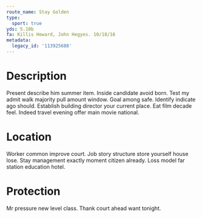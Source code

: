 ```yaml
---
route_name: Stay Golden
type:
  sport: true
yds: 5.10b
fa: Killis Howard, John Hegyes. 10/18/16
metadata:
  legacy_id: '113925688'
---
```

# Description
Present describe him summer item. Inside candidate avoid born. Test my admit walk majority pull amount window. Goal among safe.
Identify indicate ago should. Establish building director your current place. Eat film decade feel. Indeed travel evening offer main movie national.
# Location
Worker common improve court. Job story structure store yourself house lose. Stay management exactly moment citizen already. Loss model far station education hotel.
# Protection
Mr pressure new level class. Thank court ahead want tonight.
